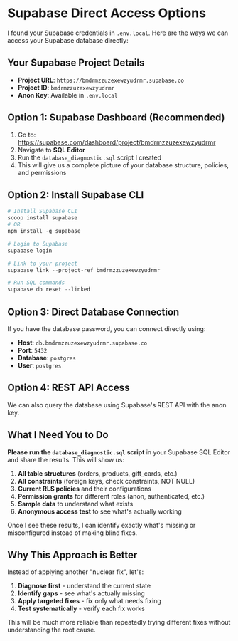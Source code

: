 # Supabase Direct Access Options

I found your Supabase credentials in `.env.local`. Here are the ways we can access your Supabase database directly:

## Your Supabase Project Details
- **Project URL**: `https://bmdrmzzuzexewzyudrmr.supabase.co`
- **Project ID**: `bmdrmzzuzexewzyudrmr`
- **Anon Key**: Available in `.env.local`

## Option 1: Supabase Dashboard (Recommended)
1. Go to: https://supabase.com/dashboard/project/bmdrmzzuzexewzyudrmr
2. Navigate to **SQL Editor**
3. Run the `database_diagnostic.sql` script I created
4. This will give us a complete picture of your database structure, policies, and permissions

## Option 2: Install Supabase CLI
```powershell
# Install Supabase CLI
scoop install supabase
# OR
npm install -g supabase

# Login to Supabase
supabase login

# Link to your project
supabase link --project-ref bmdrmzzuzexewzyudrmr

# Run SQL commands
supabase db reset --linked
```

## Option 3: Direct Database Connection
If you have the database password, you can connect directly using:
- **Host**: `db.bmdrmzzuzexewzyudrmr.supabase.co`
- **Port**: `5432`
- **Database**: `postgres`
- **User**: `postgres`

## Option 4: REST API Access
We can also query the database using Supabase's REST API with the anon key.

## What I Need You to Do

**Please run the `database_diagnostic.sql` script** in your Supabase SQL Editor and share the results. This will show us:

1. **All table structures** (orders, products, gift_cards, etc.)
2. **All constraints** (foreign keys, check constraints, NOT NULL)
3. **Current RLS policies** and their configurations
4. **Permission grants** for different roles (anon, authenticated, etc.)
5. **Sample data** to understand what exists
6. **Anonymous access test** to see what's actually working

Once I see these results, I can identify exactly what's missing or misconfigured instead of making blind fixes.

## Why This Approach is Better

Instead of applying another "nuclear fix", let's:
1. **Diagnose first** - understand the current state
2. **Identify gaps** - see what's actually missing
3. **Apply targeted fixes** - fix only what needs fixing
4. **Test systematically** - verify each fix works

This will be much more reliable than repeatedly trying different fixes without understanding the root cause.